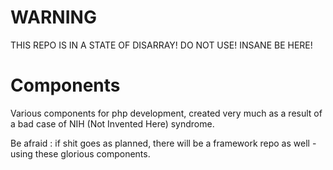 # WARNING

THIS REPO IS IN A STATE OF DISARRAY! DO NOT USE! INSANE BE HERE!

# Components

Various components for php development, created very much as a
result of a bad case of NIH (Not Invented Here) syndrome.

Be afraid : if shit goes as planned, there will be a framework
repo as well - using these glorious components.

